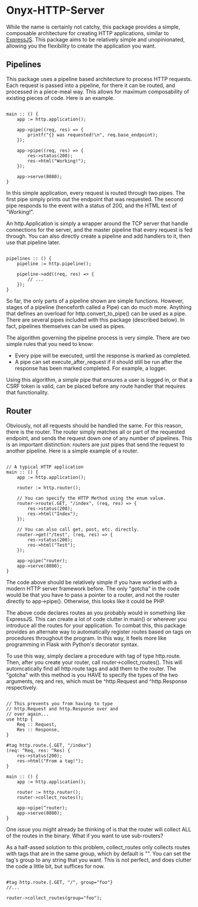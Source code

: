 # Onyx-HTTP-Server

While the name is certainly not catchy, this package provides 
a simple, composable architecture for creating HTTP applications,
similar to [ExpressJS](https://expressjs.com). This package aims
to be relatively simple and unopinionated, allowing you the
flexibility to create the application you want.


## Pipelines

This package uses a pipeline based architecture to process
HTTP requests. Each request is passed into a pipeline, for
there it can be routed, and processed in a piece-meal way.
This allows for maximum composability of existing pieces of
code. Here is an example.

```onyx

main :: () {
    app := http.application();

    app->pipe((req, res) => {
        printf("{} was requested!\n", req.base_endpoint);
    });

    app->pipe((req, res) => {
        res->status(200);
        res->html("Working!");
    });

    app->serve(8080);
}

```

In this simple application, every request is routed through two
pipes. The first pipe simply prints out the endpoint that was
requested. The second pipe responds to the event with a status
of 200, and the HTML text of "Working!".

An http.Application is simply a wrapper around the TCP server
that handle connections for the server, and the master pipeline
that every request is fed through. You can also directly create
a pipeline and add handlers to it, then use that pipeline later.

```onyx

pipelines :: () {
    pipeline := http.pipeline();

    pipeline->add((req, res) => {
        // ...
    });
}

```

So far, the only parts of a pipeline shown are simple functions.
However, stages of a pipeline (henceforth called a Pipe) can do
much more. Anything that defines an overload for http.convert_to_pipe()
can be used as a pipe. There are several pipes included with this
package (described below). In fact, pipelines themselves can be
used as pipes.

The algorithm governing the pipeline process is very simple. There
are two simple rules that you need to know:

- Every pipe will be executed, until the response is marked as completed.
- A pipe can set execute_after_request if it should still be run
    after the response has been marked completed. For example, a logger.

Using this algorithm, a simple pipe that ensures a user is logged in,
or that a CSRF token is valid, can be placed before any route handler
that requires that functionality.


## Router

Obviously, not all requests should be handled the same. For this
reason, there is the router. The router simply matches all or part
of the requested endpoint, and sends the request down one of any number
of pipelines. This is an important distinction: routers are just pipes
that send the request to another pipeline. Here is a simple example
of a router.

```onyx

// A typical HTTP application
main :: () {
    app := http.application();

    router := http.router();

    // You can specify the HTTP Method using the enum value.
    router->route(.GET, "/index", (req, res) => {
        res->status(200);
        res->html("Index");
    });

    // You can also call get, post, etc. directly.
    router->get("/test", (req, res) => {
        res->status(200);
        res->html("Test");  
    });

    app->pipe(^router);
    app->serve(8080);
}

```

The code above should be relatively simple if you have worked with
a modern HTTP server framework before. The only "gotcha" in the code
would be that you have to pass a pointer to a router, and not the
router directly to app->pipe(). Otherwise, this looks like it could
be PHP.


The above code declares routes as you probably would in something
like ExpressJS. This can create a lot of code clutter in main() or
wherever you introduce all the routes for your application. To combat
this, this package provides an alternate way to automatically register
routes based on tags on procedures throughout the program. In this way,
it feels more like programming in Flask with Python's decorator syntax.

To use this way, simply declare a procedure with tag of type http.route.
Then, after you create your router, call router->collect_routes(). This
will automcatically find all http.route tags and add them to the router.
The "gotcha" with this method is you HAVE to specify the types of the
two arguments, req and res, which must be ^http.Request and ^http.Response
respectively.

```onyx

// This prevents you from having to type
// http.Request and http.Response over and
// over again...
use http {
    Req :: Request,
    Res :: Response,
}

#tag http.route.{.GET, "/index"}
(req: ^Req, res: ^Res) {
    res->status(200);
    res->html("From a tag!");
}

main :: () {
    app := http.application();

    router := http.router();
    router->collect_routes();

    app->pipe(^router);
    app->serve(8080);
}

```

One issue you might already be thinking of is that the router will collect
ALL of the routes in the binary. What if you want to use sub-routers?

As a half-assed solution to this problem, collect_routes only collects routes
with tags that are in the same group, which by default is "". You can set
the tag's group to any string that you want. This is not perfect, and does
clutter the code a little bit, but suffices for now.

```onyx

#tag http.route.{.GET, "/", group="foo"}
//...

router->collect_routes(group="foo");

```


